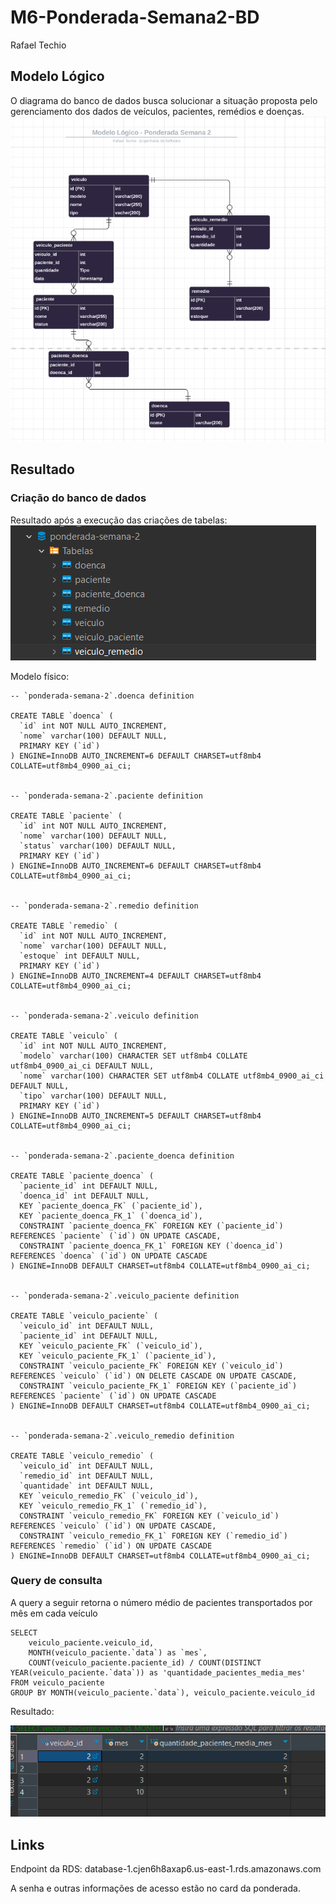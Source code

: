 # M6-Ponderada-Semana2-BD
Rafael Techio

## Modelo Lógico
O diagrama do banco de dados busca solucionar a situação proposta pelo gerenciamento dos dados de veículos, pacientes, remédios e doenças.
<img src="./modelo-logico.png">

## Resultado

### Criação do banco de dados
Resultado após a execução das criações de tabelas:
<img src="./tabelas.png">

Modelo físico:
```
-- `ponderada-semana-2`.doenca definition

CREATE TABLE `doenca` (
  `id` int NOT NULL AUTO_INCREMENT,
  `nome` varchar(100) DEFAULT NULL,
  PRIMARY KEY (`id`)
) ENGINE=InnoDB AUTO_INCREMENT=6 DEFAULT CHARSET=utf8mb4 COLLATE=utf8mb4_0900_ai_ci;


-- `ponderada-semana-2`.paciente definition

CREATE TABLE `paciente` (
  `id` int NOT NULL AUTO_INCREMENT,
  `nome` varchar(100) DEFAULT NULL,
  `status` varchar(100) DEFAULT NULL,
  PRIMARY KEY (`id`)
) ENGINE=InnoDB AUTO_INCREMENT=6 DEFAULT CHARSET=utf8mb4 COLLATE=utf8mb4_0900_ai_ci;


-- `ponderada-semana-2`.remedio definition

CREATE TABLE `remedio` (
  `id` int NOT NULL AUTO_INCREMENT,
  `nome` varchar(100) DEFAULT NULL,
  `estoque` int DEFAULT NULL,
  PRIMARY KEY (`id`)
) ENGINE=InnoDB AUTO_INCREMENT=4 DEFAULT CHARSET=utf8mb4 COLLATE=utf8mb4_0900_ai_ci;


-- `ponderada-semana-2`.veiculo definition

CREATE TABLE `veiculo` (
  `id` int NOT NULL AUTO_INCREMENT,
  `modelo` varchar(100) CHARACTER SET utf8mb4 COLLATE utf8mb4_0900_ai_ci DEFAULT NULL,
  `nome` varchar(100) CHARACTER SET utf8mb4 COLLATE utf8mb4_0900_ai_ci DEFAULT NULL,
  `tipo` varchar(100) DEFAULT NULL,
  PRIMARY KEY (`id`)
) ENGINE=InnoDB AUTO_INCREMENT=5 DEFAULT CHARSET=utf8mb4 COLLATE=utf8mb4_0900_ai_ci;


-- `ponderada-semana-2`.paciente_doenca definition

CREATE TABLE `paciente_doenca` (
  `paciente_id` int DEFAULT NULL,
  `doenca_id` int DEFAULT NULL,
  KEY `paciente_doenca_FK` (`paciente_id`),
  KEY `paciente_doenca_FK_1` (`doenca_id`),
  CONSTRAINT `paciente_doenca_FK` FOREIGN KEY (`paciente_id`) REFERENCES `paciente` (`id`) ON UPDATE CASCADE,
  CONSTRAINT `paciente_doenca_FK_1` FOREIGN KEY (`doenca_id`) REFERENCES `doenca` (`id`) ON UPDATE CASCADE
) ENGINE=InnoDB DEFAULT CHARSET=utf8mb4 COLLATE=utf8mb4_0900_ai_ci;


-- `ponderada-semana-2`.veiculo_paciente definition

CREATE TABLE `veiculo_paciente` (
  `veiculo_id` int DEFAULT NULL,
  `paciente_id` int DEFAULT NULL,
  KEY `veiculo_paciente_FK` (`veiculo_id`),
  KEY `veiculo_paciente_FK_1` (`paciente_id`),
  CONSTRAINT `veiculo_paciente_FK` FOREIGN KEY (`veiculo_id`) REFERENCES `veiculo` (`id`) ON DELETE CASCADE ON UPDATE CASCADE,
  CONSTRAINT `veiculo_paciente_FK_1` FOREIGN KEY (`paciente_id`) REFERENCES `paciente` (`id`) ON UPDATE CASCADE
) ENGINE=InnoDB DEFAULT CHARSET=utf8mb4 COLLATE=utf8mb4_0900_ai_ci;


-- `ponderada-semana-2`.veiculo_remedio definition

CREATE TABLE `veiculo_remedio` (
  `veiculo_id` int DEFAULT NULL,
  `remedio_id` int DEFAULT NULL,
  `quantidade` int DEFAULT NULL,
  KEY `veiculo_remedio_FK` (`veiculo_id`),
  KEY `veiculo_remedio_FK_1` (`remedio_id`),
  CONSTRAINT `veiculo_remedio_FK` FOREIGN KEY (`veiculo_id`) REFERENCES `veiculo` (`id`) ON UPDATE CASCADE,
  CONSTRAINT `veiculo_remedio_FK_1` FOREIGN KEY (`remedio_id`) REFERENCES `remedio` (`id`) ON UPDATE CASCADE
) ENGINE=InnoDB DEFAULT CHARSET=utf8mb4 COLLATE=utf8mb4_0900_ai_ci;
```

### Query de consulta
A query a seguir retorna o número médio de pacientes transportados por mês em cada veículo
```
SELECT 
	veiculo_paciente.veiculo_id, 
	MONTH(veiculo_paciente.`data`) as `mes`, 
	COUNT(veiculo_paciente.paciente_id) / COUNT(DISTINCT YEAR(veiculo_paciente.`data`)) as 'quantidade_pacientes_media_mes'
FROM veiculo_paciente
GROUP BY MONTH(veiculo_paciente.`data`), veiculo_paciente.veiculo_id 
```

Resultado:

<img src="./resultado-query.png">

## Links
Endpoint da RDS: database-1.cjen6h8axap6.us-east-1.rds.amazonaws.com

A senha e outras informações de acesso estão no card da ponderada.

